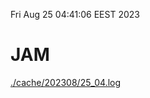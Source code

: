 Fri Aug 25 04:41:06 EEST 2023
# JAM
<a href='./cache/202308/25_04.log'>./cache/202308/25_04.log</a>
